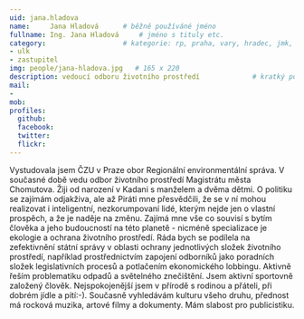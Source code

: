 ```yaml
---
uid: jana.hladova
name:     Jana Hladová  	# běžně používáné jméno
fullname: Ing. Jana Hladová  	# jméno s tituly etc.
category:                 	# kategorie: rp, praha, vary, hradec, jmk, senat
- ulk
- zastupitel
img: people/jana-hladova.jpg   # 165 x 220
description: vedoucí odboru životního prostředí          	# kratký popis, max 160 znaků
mail:
- 
mob:	
profiles:
  github:
  facebook: 
  twitter: 
  flickr: 
---
```


Vystudovala jsem ČZU v Praze obor Regionální environmentální správa. V současné době 
vedu odbor životního prostředí Magistrátu města Chomutova. Žiji od narození v Kadani s 
manželem a dvěma dětmi. O politiku se zajímám odjakživa, ale až Piráti mne 
přesvědčili, že se v ní mohou realizovat i inteligentní, nezkorumpovaní lidé, kterým 
nejde jen o vlastní prospěch, a že je naděje na změnu. Zajímá mne vše co souvisí s 
bytím člověka a jeho budoucností na této planetě - nicméně specializace je ekologie a 
ochrana životního prostředí. Ráda bych se podílela na zefektivnění státní správy v 
oblasti ochrany jednotlivých složek životního prostředí, například prostřednictvím 
zapojení odborníků jako poradních složek legislativních procesů a potlačením 
ekonomického lobbingu. Aktivně řeším problematiku odpadů a světelného znečištění. Jsem 
aktivní sportovně založený člověk. Nejspokojenější jsem v přírodě s rodinou a přáteli, 
při dobrém jídle a pití:-). Současně vyhledávám kulturu všeho druhu, přednost má 
rocková muzika, artové filmy a dokumenty. Mám slabost pro publicistiku.
